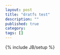 ```yaml
---
layout: post
title: "dratfs test"
description: ""
published: true
category: 
tags: []
---
```

{% include JB/setup %}
